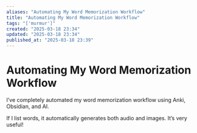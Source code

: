 ```yaml
---
aliases: "Automating My Word Memorization Workflow"
title: "Automating My Word Memorization Workflow"
tags: "['murmur']"
created: "2025-03-18 23:34"
updated: "2025-03-18 23:34"
published_at: "2025-03-18 23:39"
---
```


# Automating My Word Memorization Workflow

I’ve completely automated my word memorization workflow using Anki, Obsidian, and AI.

If I list words, it automatically generates both audio and images. It’s very useful!